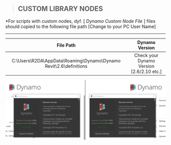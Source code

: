 > ## **CUSTOM LIBRARY NODES**
*For scripts with custom nodes, dyf. [ *Dynamo Custom Node File* ] files should copied to the following file path [Change to your PC User Name]

----------------------------------------------------------

| File Path | Dynamo Version | 
| :--: | :--: |
| C:\Users\R2DA\AppData\Roaming\Dynamo\Dynamo Revit\2.6\definitions |  Check your Dynamo Version [2.6/2.10 etc.] |

<img src="/_images/general/DYNAMO VERSION.png">